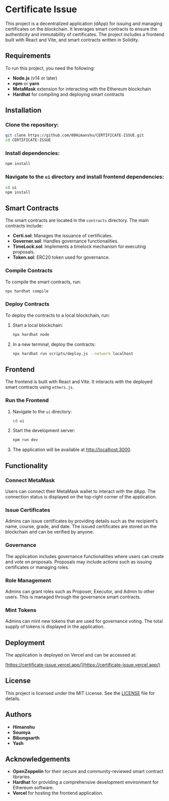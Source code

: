 # Certificate Issue

This project is a decentralized application (dApp) for issuing and managing certificates on the blockchain. It leverages smart contracts to ensure the authenticity and immutability of certificates. The project includes a frontend built with React and Vite, and smart contracts written in Solidity.

## Requirements
To run this project, you need the following:

- **Node.js** (v14 or later)
- **npm** or **yarn**
- **MetaMask** extension for interacting with the Ethereum blockchain
- **Hardhat** for compiling and deploying smart contracts

## Installation

### Clone the repository:
```bash
git clone https://github.com/00Himanshu/CERTIFICATE-ISSUE.git
cd CERTIFICATE-ISSUE
```

### Install dependencies:
```bash
npm install
```

### Navigate to the `ui` directory and install frontend dependencies:
```bash
cd ui
npm install
```

## Smart Contracts
The smart contracts are located in the `contracts` directory. The main contracts include:

- **Certi.sol**: Manages the issuance of certificates.
- **Governer.sol**: Handles governance functionalities.
- **TimeLock.sol**: Implements a timelock mechanism for executing proposals.
- **Token.sol**: ERC20 token used for governance.

### Compile Contracts
To compile the smart contracts, run:
```bash
npx hardhat compile
```

### Deploy Contracts
To deploy the contracts to a local blockchain, run:

1. Start a local blockchain:
   ```bash
   npx hardhat node
   ```

2. In a new terminal, deploy the contracts:
   ```bash
   npx hardhat run scripts/deploy.js --network localhost
   ```

## Frontend
The frontend is built with React and Vite. It interacts with the deployed smart contracts using `ethers.js`.

### Run the Frontend

1. Navigate to the `ui` directory:
   ```bash
   cd ui
   ```

2. Start the development server:
   ```bash
   npm run dev
   ```

3. The application will be available at [http://localhost:3000](http://localhost:3000).

## Functionality

### Connect MetaMask
Users can connect their MetaMask wallet to interact with the dApp. The connection status is displayed on the top-right corner of the application.

### Issue Certificates
Admins can issue certificates by providing details such as the recipient's name, course, grade, and date. The issued certificates are stored on the blockchain and can be verified by anyone.

### Governance
The application includes governance functionalities where users can create and vote on proposals. Proposals may include actions such as issuing certificates or managing roles.

### Role Management
Admins can grant roles such as Proposer, Executor, and Admin to other users. This is managed through the governance smart contracts.

### Mint Tokens
Admins can mint new tokens that are used for governance voting. The total supply of tokens is displayed in the application.

## Deployment
The application is deployed on Vercel and can be accessed at:

[https://certificate-issue.vercel.app/](https://certificate-issue.vercel.app/)

## License
This project is licensed under the MIT License. See the [LICENSE](LICENSE) file for details.

## Authors
- **Himanshu**
- **Soumya**
- **Bibungsarth**
- **Yash**

## Acknowledgements
- **OpenZeppelin** for their secure and community-reviewed smart contract libraries.
- **Hardhat** for providing a comprehensive development environment for Ethereum software.
- **Vercel** for hosting the frontend application.

